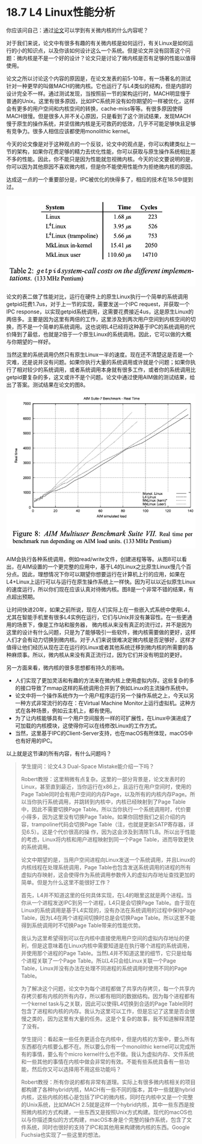 # 18.7 L4 Linux性能分析

你应该问自己：通过[论文](https://pdos.csail.mit.edu/6.828/2020/readings/microkernel.pdf)可以学到有关微内核的什么内容呢？

对于我们来说，论文中有很多有趣的有关微内核是如何运行，有关Linux是如何运行的小的知识点，以及你该如何设计这么一个系统。但是论文并没有回答这个问题：微内核是不是一个好的设计？论文只是讨论了微内核是否有足够的性能以值得使用。

论文之所以讨论这个内容的原因是，在论文发表的前5-10年，有一场著名的测试针对一种更早的叫做MACH的微内核。它也运行了与L4类似的结构，但是内部的设计完全不一样。通过测试发现，当按照前一节的架构运行时，MACH明显慢于普通的Unix。这里有很多原因，比如IPC系统并没有如你期望的一样被优化，这样会有更多的用户空间和内核空间的转换，cache-miss等等。有很多原因使得MACH很慢。但是很多人并不关心原因，只是看到了这个测试结果，发现MACH慢于原生的操作系统，并坚信微内核是无可救药的低效，几乎不可能足够快且足够有竞争力。很多人相信应该都使用monolithic kernel。

今天的论文像是对于这种观点的一个反驳，论文中的观点是，你可以构建类似上一节的架构，如果你花费足够的精力去优化性能，你可以获取与原生操作系统相比差不多的性能。因此，你不能只是因为性能就忽视微内核。今天的论文要说明的是，你可以因为其他原因不喜欢微内核，但是你不能使用性能作为拒绝微内核的原因。

达成这一点的一个重要部分是，IPC被优化的快得多了，相应的技术在18.5中提到过。

![](../.gitbook/assets/image%20%28402%29.png)

论文的表二做了性能对比，运行在硬件上的原生Linux执行一个简单的系统调用getpid花费1.7us，对于上一节的实现，需要发送一个IPC request，并获取一个IPC response，以实现getpid系统调用，这需要花费接近4us，这是原生Linux的两倍多。主要是因为这里有两倍的工作，这里涉及到两次用户空间到内核空间的切换，而不是一个简单的系统调用。这也说明L4已经将这种基于IPC的系统调用的代价降到了最低，也就是2倍于一个原生Linux的系统调用。因此，它可以做的大概与你期望的一样好。

当然这里的系统调用仍然只有原生Linux一半的速度。现在还不清楚这是否是一个灾难，还是说并没有问题。如果你执行大量的系统调用或许就是个问题；如果你执行了相对较少的系统调用，或者系统调用本身就有很多工作，或者你的系统调用比getpid要复杂的多，这又或许不是个问题。论文中通过使用AIM做的测试结果，给出了答案。测试结果在论文的图8。

![](../.gitbook/assets/image%20%28780%29.png)

AIM会执行各种系统调用，例如read/write文件，创建进程等等。从图8可以看出，在AIM设置的一个更完整的应用中，基于L4的Linux之比原生Linux慢几个百分点。因此，理想情况下你可以期望你想要运行在计算机上行的应用，如果在L4+Linux上运行可以与运行在原生操作系统上一样快。因为可以以近似原生Linux的速度运行，所以你们现在应该认真对待微内核。图8是一个非常不错的结果，有点超出预期。

让时间快进20年，如果之前所说，现在人们实际上在一些嵌入式系统中使用L4，尤其在智能手机里有很多L4实例在运行，它们与Unix并没有兼容性。在一些更通用的场景下，像是工作站和服务器， 微内核从来没有真正的流行过，并不是因为这里的设计有什么问题，只是为了能够吸引一些软件，微内核需要做的更好，这样人们才会有动力切换到微内核。对于人们来说很难决定微内核是否足够好，这样才值得让他们经历从现在正在运行的Linux或者其他系统迁移到微内核的所需要的各种麻烦事。所以，微内核从来没有真正流行过，因为它们并没有明显的更好。

另一方面来看，微内核的很多思想都有持久的影响。

* 人们实现了更加灵活和有趣的方法来在微内核上使用虚拟内存。这些复杂的多的接口导致了mmap这样的系统调用合并到了例如Linux的主流操作系统中。
* 论文中将一个操作系统作为一个用户程序运行另一个操作系统之上，今天以另一种方式非常流行的存在：在Virtual Machine Monitor上运行虚拟机。这种方式在各种场景，例如云主机上，都有使用。
* 为了让内核能够具有一个用户空间服务一样的可扩展性，在Linux中演进成了可加载的内核模块，这使得你可以在线修改Linux的工作方式。
* 当然，这里基于IPC的Client-Server支持，也在macOS有所体现，macOS中也有好用的IPC。 

以上就是这节课的所有内容，有什么问题吗？

> 学生提问：论文4.3 Dual-Space Mistake能介绍一下吗？
>
> Robert教授：这里稍微有点复杂。这里的一部分背景是，论文发表时的Linux，甚至直到最近，当你运行在x86上，且运行在用户空间时，使用的Page Table同时会有用户空间的内存Page，以及所有的内核内存Page。所以当你执行系统调用，并跳转到内核中，内核已经映射到了Page Table中，因此不需要切换Page Table。所以当你执行一个系统调用时，代价要小得多，因为这里没有切换Page Table。如果你回想我们之前介绍的内容，trampoline代码会切换Page Table（注，也就是更新SATP寄存器，详见6.5）。这是个代价很高的操 作，因为这会涉及到清除TLB。所以出于性能的考虑，Linux将内核和用户进程映射到同一个Page Table，进而导致更快的系统调用。
>
> 论文中期望的是，当用户空间进程向Linux发送一个系统调用，并且Linux的内核线程在处理系统调用，Page Table也包含发送系统调用的进程的所有虚拟内存映射，这会使得作为系统调用参数传入的虚拟内存地址查找更加的简单。但是为什么这里不能很好工作？
>
> 首先，L4并不知道这里的任何具体实现，在L4的眼里这就是两个进程。当你从一个进程发送IPC到另一个进程，L4只是会切换Page Table。由于现在Linux的系统调用是基于L4实现的，没有办法在系统调用的过程中保持Page Table，因为L4在两个进程间切换时总是会切换Page Table。所以这里不能得到系统调用时不切换Page Table带来的性能优势。
>
> 我认为这里希望得到可以在内核中直接使用用户空间的虚拟内存地址的便利，但是这意味着在Linux内核中需要知道是在执行哪个进程的系统调用，并使用那个进程的Page Table。当然L4并不知道这里的细节，它只是给每个进程关联了一个Page Table。所以L4只会给Linux关联一个Page Table，Linux并没有办法在处理不同进程的系统调用时使用不同的Page Table。
>
> 为了解决这个问题，论文中为每个进程都做了共享内存拷贝，每一个共享内存拷贝都有内核的所有内存，所以都有相同的数据结构。因为每个进程都有一个kernel task与之关联，因此可以使得L4切换到合适的Page Table同时包含了进程和内核的内存。我认为这里可以工作，但是忘记了这里是否会很慢之类的，因为这里有大量的任务。这是个复杂的故事，我不知道解释清楚了没有。
>
> 学生提问：看起来一些任务更适合在内核中，但是内核的方案中，要么所有东西都在内核要么都不在。所以要么你有一个monolithic kernel可以完成所有的事情，要么有个micro kernel什么也不做。我认为虚拟内存、文件系统和一些其他的事情在内核中做会非常的有效。不能有些系统具备有一些功能，然后你又可以选择用不用这些功能吗？
>
> Robert教授：所有你说的都有非常有道理。实际上有很多微内核相关的项目都构建了各种hybrid内核，MACH有一些不同的版本，其中一些就是hybrid内核，这些内核的核心是包括了IPC的微内核，同时在内核中又是一个完整的Unix系统，比如MACH 2.5就是这样一个hybrid内核，其中一些东西是按照微内核的方式构建，一些东西又是按照Unix方式构建。现代的macOS也以与你描述类似的方式构建，macOS本身是个完整的操作系统，包含了文件系统，同时也很好的支持了IPC和其他用来构建微内核的东西。Google Fuchsia也实现了一些这里的想法。



